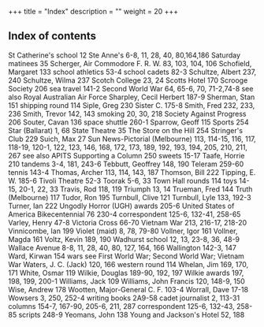 +++
title = "Index"
description = ""
weight = 20
+++

## Index of contents

St Catherine's school 12
Ste Anne's 6-8, 11, 28, 40, 80,164,186
Saturday matinees 35
Scherger, Air Commodore
F. R. W. 83, 103, 104, 106
Schofield, Margaret 133
school athletics 53-4
school cadets 82-3
Schultze, Albert 237, 240
Schultze, Wilma 237
Scotch College 23, 24
Scotts Hotel 170
Scrooge Society 206
sea travel 141-2
Second World War 64, 65-6, 70, 71-2,74-8 see also Royal Australian Air Force
Sharpley, Cecil Herbert 187-9
Sherman, Stan 151
shipping round 114
Siple, Greg 230
Sister C. 175-8
Smith, Fred 232, 233, 236
Smith, Trevor 142, 143
smoking 20, 30, 218
Society Against Progress 206
Souter, Cavan 136
space shuttle 260-1
Sparrow, Geoff 115
Sports 254
Star (Ballarat) 1, 68
State Theatre 35
The Store on the Hill 254
Stringer's Club 229
Suich, Max 27
Sun News-Pictorial (Melbourne) 113, 114-15, 116, 117, 118-19, 120-1, 122, 123, 146, 168, 172, 173, 189, 192, 193, 194, 205, 210, 211, 267 see also APITS
Supporting a Column 250 sweets 15-17
Taafe, Horrie 210
tandems    3-4, 181, 243-6
Tebbutt, Geoffrey 148, 190
Teleram    259-60
tennis    143-4
Thomas, Archer 113, 114, 143, 187
Thomson, Bill 222
Tipping, E. W. 185-6
Tivoli Theatre 52-3
Toorak 5-6, 33
Town Hall rounds 114 toys 14-15, 20-1, 22, 33 Travis, Rod 118, 119 Triumph 13, 14
Trueman, Fred 144
Truth (Melbourne) 117 Tudor, Ron 195
Turnbull, Clive 121
Turnbull, Lyle 133, 192-3 Turner, Ian 222
Ungodly Horror (UGH) awards 205-6
United States of America Bikecentennial 76 230-4 correspondent 125-6, 132-41, 258-65
Varley, Henry 47-8 Victoria Cross 66-70 Vietnam War 213, 216-17, 218-20
Vinnicombe, Ian 199 Violet (maid) 8, 78, 79-80 Vollner, Igor 161 Vollner, Magda 161 Voltz, Kevin 189, 190
Wadhurst school 12, 13, 23-8, 36, 48-9
Wallace Avenue 8-8, 11, 28, 40, 80, 127, 164, 166
Wallington 142-3, 147
Ward, Kirwan 154
wars see First World War;
Second World War; Vietnam
War
Waters, J. C. (Jack) 120, 166
western round 114
Whelan, Jim 169, 170, 171
White, Osmar 119
Wilkie, Douglas 189-90, 192, 197
Wilkie awards 197, 198, 199, 200-1
Williams, Jack 109
Williams, John Francis 120, 148-9, 150
Wise, Andrew 178
Wootten, Major-General C. F. 103-4
Worrall, Dave 17-18
Wowsers 3, 250, 252-4 writing
books 2A9-58
cadet journalist 2, 113-31 columns 154-7, 167-90, 205-6, 211, 287
correspondent 125-6, 132-43, 258-85
scripts 248-9
Yeomans, John 138
Young and Jackson's Hotel 52, 188